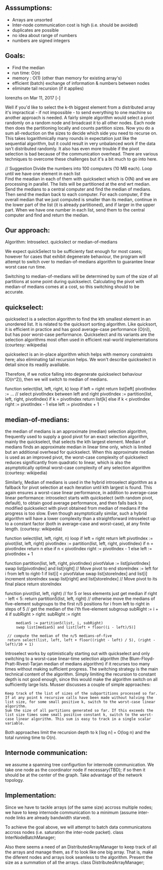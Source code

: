 Asssumptions:
------------

* Arrays are unsorted
* Inter-node communication cost is high (i.e. should be avoided)
* duplicates are possible
* no idea about range of numbers
* numbers are signed integers

Goals: 
------

* Find the median 
* run time: O(n)
* memory : O(1) (other than memory for existing array's) 
* efficient (batch) exchange of information & numbers between nodes
* eliminate tail recursion (if it applies)

	
lorenzhs on Mar 11, 2017 [-]

Well if you'd like to select the k-th biggest element from a distributed array it's impractical - if not impossible - to send everything to one machine so another approach is needed. A fairly simple algorithm would select a pivot randomly on a random node and broadcast it to all other nodes. Each node then does the partitioning locally and counts partition sizes. Now you do a sum all-reduction on the sizes to decide which side you need to recurse on. This takes logarithmically many rounds in expectation just like the sequential algorithm, but it could result in very unbalanced work if the data isn't distributed randomly. It also has even more trouble if the pivot selection is bad because of the communication overhead. There are various techniques to overcome these challenges but it's a bit much to go into here.


// Suggestion
Divide the numbers into 100 computers (10 MB each). 
Loop until we have one element in each list     
    Find the meadian in each of them with quickselect which is O(N) and we are processing in parallel. The lists will be partitioned at the end wrt median.
    Send the medians to a central computer and find the median of medians. Then send the median back to each computer. 
    For each computer, if the overall median that we just computed is smaller than its median, continue in the lower part of the list (it is already partitioned), and if larger in the upper part.
When we have one number in each list, send them to the central computer and find and return the median.



Our approach:
------------

Algorithm: Introselect.
           quickslect or median-of-medians

We expect quickSelect to be sufficienty fast enough for most cases; however for cases that exhibit degenerate behaviour, the program will 
attempt to switch over to median-of-medians algorithm to guarantee linear worst case run time. 

Switching to median-of-medians will be determined by sum of the size of all partitions at some point during quickselect. Calculating the pivot with median-of medians comes at a cost, so this switching should to be accurate.

quickselect: 
-- 

quickselect is a selection algorithm to find the kth smallest element in an unordered list. It is related to the quicksort sorting algorithm. Like quicksort, it is efficient in practice and has good average-case performance (O(n)), but has poor worst-case performance. Quickselect and its variants are the selection algorithms most often used in efficient real-world implementations (courtesy: wikipedia) 

quickselect is an in-place algorithm which helps with memory constraints here; also eliminating tail recursion helps. We won't describe quickselect in detail since its readily availiable.

Therefore, if we notice falling into degenerate quickselect behaviour (O(n^2)), then we will switch to median of medians.

 function select(list, left, right, k)
     loop
         if left = right
             return list[left]
         pivotIndex := ...     // select pivotIndex between left and right
         pivotIndex := partition(list, left, right, pivotIndex)
         if k = pivotIndex
             return list[k]
         else if k < pivotIndex
             right := pivotIndex - 1
         else
             left := pivotIndex + 1



median-of-medians:
-- 

 the median of medians is an approximate (median) selection algorithm, frequently used to supply a good pivot for an exact selection algorithm, mainly the quickselect, that selects the kth largest element. Median of medians finds an approximate median in linear time only, which is limited but an additional overhead for quickselect. When this approximate median is used as an improved pivot, the worst-case complexity of quickselect reduces significantly from quadratic to linear, which is also the asymptotically optimal worst-case complexity of any selection algorithm (courtesy: wikipedia)

Similarly, Median of medians is used in the hybrid introselect algorithm as a fallback for pivot selection at each iteration until kth largest is found. This again ensures a worst-case linear performance, in addition to average-case linear performance: introselect starts with quickselect (with random pivot, default), to obtain good average performance, and then falls back to modified quickselect with pivot obtained from median of medians if the progress is too slow. Even though asymptotically similar, such a hybrid algorithm will have a lower complexity than a straightforward introselect up to a constant factor (both in average-case and worst-case), at any finite length. (courtesy: wikipedia)

function select(list, left, right, n)
    loop
        if left = right
             return left
        pivotIndex := pivot(list, left, right)
        pivotIndex := partition(list, left, right, pivotIndex)
        if n = pivotIndex
            return n
        else if n < pivotIndex
            right := pivotIndex - 1
        else
            left := pivotIndex + 1


 function partition(list, left, right, pivotIndex)
     pivotValue := list[pivotIndex]
     swap list[pivotIndex] and list[right]  // Move pivot to end
     storeIndex := left
     for i from left to right-1
         if list[i] < pivotValue
             swap list[storeIndex] and list[i]
             increment storeIndex
     swap list[right] and list[storeIndex]  // Move pivot to its final place
     return storeIndex


  function pivot(list, left, right)
     // for 5 or less elements just get median
     if right - left < 5:
         return partition5(list, left, right)
     // otherwise move the medians of five-element subgroups to the first n/5 positions
     for i from left to right in steps of 5
         // get the median of the i'th five-element subgroup
         subRight := i + 4
         if subRight > right:
             subRight := right

         median5 := partition5(list, i, subRight)
         swap list[median5] and list[left + floor((i - left)/5)]

     // compute the median of the n/5 medians-of-five
     return select(list, left, left + floor((right - left) / 5), (right - left)/10 + 1)



<source wikipedia>
Introselect works by optimistically starting out with quickselect and only switching to a worst-case linear-time selection algorithm (the Blum-Floyd-Pratt-Rivest-Tarjan median of medians algorithm) if it recurses too many times without making sufficient progress. The switching strategy is the main technical content of the algorithm. Simply limiting the recursion to constant depth is not good enough, since this would make the algorithm switch on all sufficiently large lists. Musser discusses a couple of simple approaches:

    Keep track of the list of sizes of the subpartitions processed so far. If at any point k recursive calls have been made without halving the list size, for some small positive k, switch to the worst-case linear algorithm.
    Sum the size of all partitions generated so far. If this exceeds the list size times some small positive constant k, switch to the worst-case linear algorithm. This sum is easy to track in a single scalar variable.

Both approaches limit the recursion depth to k ⌈log n⌉ = O(log n) and the total running time to O(n).



Internode communication: 
-----------------------

we assume a spanning tree configurtion for internode communication. We take one node as the coordinator node if necessary(TBD); if so then it should be at the center of the graph.  Take advantage of the network topology.

Implementation: 
--------------

Since we have to tackle arrays (of the same size) accross multiple nodes; we have to keep internode communication to a minimum (assume inter-node links are already bandwidth starved).

To achieve the goal above, we will attempt to batch data communicatons accross nodes (i.e. saturation the inter-node packet).
class InterNodeBatchManager;

Also there seems a need of an DistributedArrayManager to keep track of all the arrays and manage them, as if to look like one big array. That is, make the diferent nodes and arrays look seamless to the algorithm. Present the size as a summation of all the arrays.
class DistributedArrayManager;



